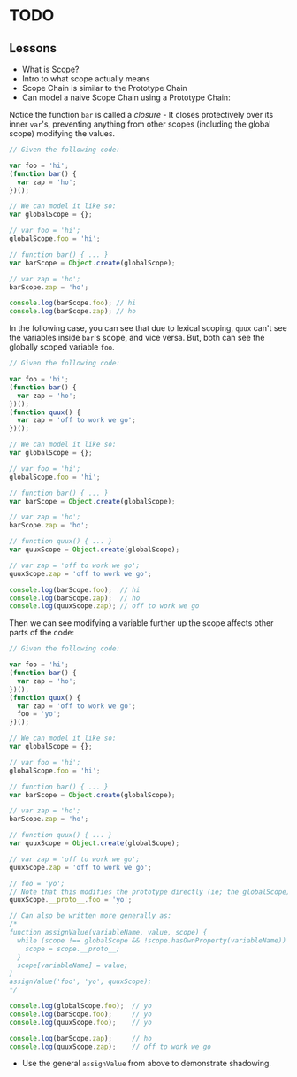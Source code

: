 # TODO

## Lessons

 * What is Scope?
  * Intro to what scope actually means
  * Scope Chain is similar to the Prototype Chain
   * Can model a naive Scope Chain using a Prototype Chain:


Notice the function `bar` is called a *closure* - It closes protectively over
its inner `var`'s, preventing anything from other scopes (including the global
scope) modifying the values.

```js
// Given the following code:

var foo = 'hi';
(function bar() {
  var zap = 'ho';
})();

// We can model it like so:
var globalScope = {};

// var foo = 'hi';
globalScope.foo = 'hi';

// function bar() { ... }
var barScope = Object.create(globalScope);

// var zap = 'ho';
barScope.zap = 'ho';

console.log(barScope.foo); // hi
console.log(barScope.zap); // ho
```

In the following case, you can see that due to lexical scoping, `quux` can't see
the variables inside `bar`'s scope, and vice versa. But, both can see the
globally scoped variable `foo`.


```js
// Given the following code:

var foo = 'hi';
(function bar() {
  var zap = 'ho';
})();
(function quux() {
  var zap = 'off to work we go';
})();

// We can model it like so:
var globalScope = {};

// var foo = 'hi';
globalScope.foo = 'hi';

// function bar() { ... }
var barScope = Object.create(globalScope);

// var zap = 'ho';
barScope.zap = 'ho';

// function quux() { ... }
var quuxScope = Object.create(globalScope);

// var zap = 'off to work we go';
quuxScope.zap = 'off to work we go';

console.log(barScope.foo);  // hi
console.log(barScope.zap);  // ho
console.log(quuxScope.zap); // off to work we go
```

Then we can see modifying a variable further up the scope affects other parts of
the code:

```js
// Given the following code:

var foo = 'hi';
(function bar() {
  var zap = 'ho';
})();
(function quux() {
  var zap = 'off to work we go';
  foo = 'yo';
})();

// We can model it like so:
var globalScope = {};

// var foo = 'hi';
globalScope.foo = 'hi';

// function bar() { ... }
var barScope = Object.create(globalScope);

// var zap = 'ho';
barScope.zap = 'ho';

// function quux() { ... }
var quuxScope = Object.create(globalScope);

// var zap = 'off to work we go';
quuxScope.zap = 'off to work we go';

// foo = 'yo';
// Note that this modifies the prototype directly (ie; the globalScope)
quuxScope.__proto__.foo = 'yo';

// Can also be written more generally as:
/*
function assignValue(variableName, value, scope) {
  while (scope !== globalScope && !scope.hasOwnProperty(variableName)) {
    scope = scope.__proto__;
  }
  scope[variableName] = value;
}
assignValue('foo', 'yo', quuxScope);
*/

console.log(globalScope.foo);  // yo
console.log(barScope.foo);     // yo
console.log(quuxScope.foo);    // yo

console.log(barScope.zap);     // ho
console.log(quuxScope.zap);    // off to work we go
```

 * Use the general `assignValue` from above to demonstrate shadowing.

